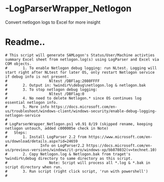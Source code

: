 # -LogParserWrapper_Netlogon
Convert netlogon logs to Excel for more insight
# Readme..
	# This script will generate SAMLogon's Status/User/Machine activties summary Excel sheet from netlogon.log(s) using LogParser and Excel via COM objects.
	#		1. To enable Netlogon debug logging: run NLtest. Logging will start right after NLtest for later OS, only restart Netlogon service if debug info is not present. 
	#					Nltest /DBFlag:2080FFFF
	#		2. Output in: %windir%\debug\netlogon.log & netlogon.bak
	#		3. To stop netlogon debug logging: 
	#					Nltest /DBFlag:0
	#		4. No need to delete Netlogon.* since OS continues log essential netlogon info.
	#		5. More info https://docs.microsoft.com/en-us/troubleshoot/windows-client/windows-security/enable-debug-logging-netlogon-service
	#
	# LogParserWrapper_Netlogon.ps1 v0.91 8/19 (skipped rename, keeping netlogon untouch, added c000005e check in Note)
	# 	Steps:
	#   	1. Install LogParser 2.2 from https://www.microsoft.com/en-us/download/details.aspx?id=24659
	#    			Info on LogParser2.2 https://docs.microsoft.com/en-us/previous-versions/windows/it-pro/windows-xp/bb878032(v=technet.10)
	#   	2. Copy Netlogon.log & Netlogon.bak from traget's %windir%\debug directory to same directory as this script.
	#					Note: Script will process all *.log & *.bak in script directory when run.
	#   	3. Run script (right click script, 'run with powershell')
	# 
